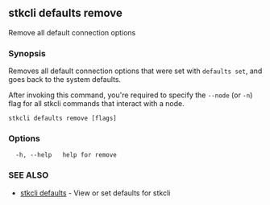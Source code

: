## stkcli defaults remove

Remove all default connection options

### Synopsis

Removes all default connection options that were set with `defaults set`, and goes back to the system defaults.

After invoking this command, you're required to specify the `--node` (or `-n`) flag for all stkcli commands that interact with a node.


```
stkcli defaults remove [flags]
```

### Options

```
  -h, --help   help for remove
```

### SEE ALSO

* [stkcli defaults](stkcli_defaults.md)	 - View or set defaults for stkcli

